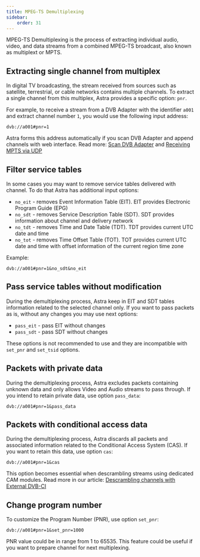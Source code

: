 ```yaml
---
title: MPEG-TS Demultiplexing
sidebar:
    order: 31
---
```


MPEG-TS Demultiplexing is the process of extracting individual audio, video, and data streams from a combined MPEG-TS broadcast, also known as multiplext or MPTS.

## Extracting single channel from multiplex

In digital TV broadcasting, the stream received from sources such as satellite, terrestrial, or cable networks contains multiple channels. To extract a single channel from this multiplex, Astra provides a specific option: `pnr`.

For example, to receive a stream from a DVB Adapter with the identifier `a001` and extract channel number `1`, you would use the following input address:

```
dvb://a001#pnr=1
```

Astra forms this address automatically if you scan DVB Adapter and append channels with web interface. Read more: [Scan DVB Adapter](/en/astra/adapters/scan/) and [Receiving MPTS via UDP](/en/astra/receiving-udp/mpts-via-udp/)

## Filter service tables

In some cases you may want to remove service tables delivered with channel. To do that Astra has additional input options:

- `no_eit` - removes Event Information Table (EIT). EIT provides Electronic Program Guide (EPG)
- `no_sdt` - removes Service Description Table (SDT). SDT provides information about channel and delivery network
- `no_tdt` - removes Time and Date Table (TDT). TDT provides current UTC date and time
- `no_tot` - removes Time Offset Table (TOT). TOT provides current UTC date and time with offset information of the current region time zone

Example:

```
dvb://a001#pnr=1&no_sdt&no_eit
```

## Pass service tables without modification

During the demultiplexing process, Astra keep in EIT and SDT tables information related to the selected channel only. If you want to pass packets as is, without any changes you may use next options:

- `pass_eit` - pass EIT without changes
- `pass_sdt` - pass SDT without changes

These options is not recommended to use and they are incompatible with `set_pnr` and `set_tsid` options.

## Packets with private data

During the demultiplexing process, Astra excludes packets containing unknown data and only allows Video and Audio streams to pass through. If you intend to retain private data, use option `pass_data`:

```
dvb://a001#pnr=1&pass_data
```

## Packets with conditional access data

During the demultiplexing process, Astra discards all packets and associated information related to the Conditional Access System (CAS). If you want to retain this data, use option `cas`:

```
dvb://a001#pnr=1&cas
```

This option becomes essential when descrambling streams using dedicated CAM modules. Read more in our article: [Descrambling channels with External DVB-CI](/en/astra/adapters/external-ci/)

## Change program number

To customize the Program Number (PNR), use option `set_pnr`:

```
dvb://a001#pnr=1&set_pnr=1000
```

PNR value could be in range from 1 to 65535. This feature could be useful if you want to prepare channel for next multiplexing.
